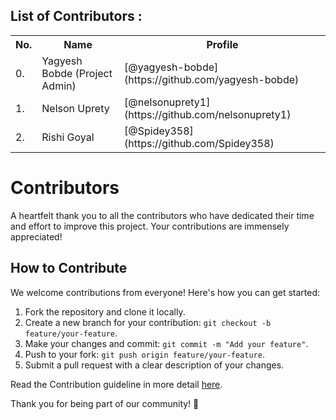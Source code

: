 ## List of Contributors :
<table>
<tr><th>No.</th><th>Name</th><th>Profile</th></tr>
<tr><td>0.</td><td>Yagyesh Bobde (Project Admin)</td><td>[@yagyesh-bobde](https://github.com/yagyesh-bobde)</td></tr>
<tr><td>1.</td><td>Nelson Uprety</td><td>[@nelsonuprety1](https://github.com/nelsonuprety1)</td></tr>
<tr><td>2.</td><td>Rishi Goyal</td><td>[@Spidey358](https://github.com/Spidey358)</td></tr></table>


# Contributors

A heartfelt thank you to all the contributors who have dedicated their time and effort to improve this project. Your contributions are immensely appreciated!

## How to Contribute

We welcome contributions from everyone! Here's how you can get started:

1. Fork the repository and clone it locally.
2. Create a new branch for your contribution: `git checkout -b feature/your-feature`.
3. Make your changes and commit: `git commit -m "Add your feature"`.
4. Push to your fork: `git push origin feature/your-feature`.
5. Submit a pull request with a clear description of your changes.

Read the Contribution guideline in more detail [here]().

Thank you for being part of our community! 🙌
